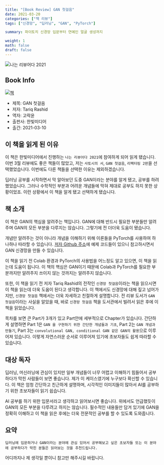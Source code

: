 ```yaml
---  
title: "[Book Review] GAN 첫걸음"  
date: 2021-03-20
categories: ["책 리뷰"]  
tags: ["신경망", "딥러닝", "GAN", "PyTorch"]

summary: 파이토치 신경망 입문부터 연예인 얼굴 생성까지

weight: 1
math: false
draft: false
---  
```


![나는 리뷰어다 2021](../assets/I-am-reviewer-2021.jpg)

## Book Info

[![책](../assets/review/Make-your-first-gan.jpg)](http://www.kyobobook.co.kr/product/detailViewKor.laf?ejkGb=KOR&mallGb=KOR&barcode=9791162243954&orderClick=LEa&Kc=)

- 제목: GAN 첫걸음
- 저자: Tariq Rashid
- 역자: 고락윤
- 출판사: 한빛미디어
- 출간: 2021-03-10

## 이 책을 읽게 된 이유

이 책은 한빛미디어에서 진행하는 `나는 리뷰어다 2021`에 참여하게 되어 읽게 됐습니다. 이번 3월 리뷰에도 좋은 책들이 많았고, 저는 `사토시의 서`, `GAN 첫걸음`, `리팩터링 2판`을 선택했었습니다. 이번에도 다른 책들을 선택한 이유는 제외하겠습니다.

딥러닝 공부를 시작하면서 막 알아보던 도중 GAN이라는 분야를 알게 됐고, 공부를 하려 했었습니다. 그러나 수학적인 부분과 어려운 개념들에 막혀 제대로 공부도 하지 못한 상황이었죠. 이런 상황에서 이 책을 알게 됐고 선택하게 됐습니다.

## 책 소개

이 책은 GAN의 핵심을 알려주는 책입니다. GAN에 대해 반드시 필요한 부분들만 알려주며 GAN의 모든 부분을 다루지는 않습니다. 그렇기에 전 더더욱 도움이 됐습니다. 

개념만 알려주는 것이 아니라 개념을 이해하기 위해 이론들을 PyTorch를 사용하여 하나하나 따라할 수 있습니다. [저자 Github 주소](https://github.com/makeyourownneuralnetwork)에 예제 코드들이 있으니 참고하시면서 GAN 신경망을 만들 수 있습니다. 

이 책을 읽기 전 Colab 환경과 PyTorch의 사용법을 어느정도 알고 있으면, 이 책을 읽는데 도움이 됩니다. 이 책의 핵심은 GAN이기 때문에 Colab과 PyTorch를 필요한 부분까지만 알려주지 쓰이지 않는 것까지는 알려주지 않습니다.

또한, 이 책을 읽기 전 저자 Tariq Rashid의 전작인 `신경망 첫걸음`이라는 책을 읽으시면 이 책을 읽는데 더욱 도움이 된다고 생각합니다. 이 책에서도 신경망에 대해 짚고 넘어가지만, `신경망 첫걸음` 책에서는 더욱 자세하고 친절하게 설명합니다. 전 리뷰 도서가 `GAN 첫걸음`이라는 사실을 알았을 때, 바로 `신경망 첫걸음` 책을 도서관에서 빌려서 읽은 후에 이 책을 읽었습니다. 

목차를 보면 큰 Part가 3개가 있고 Part안에 세부적으로 Chapter가 있습니다. 간단하게 설명하면 Part 1은 `GAN 을 구현하기 위한 간단한 개념들과 기초`, Part 2는 `GAN 개념과 만들기`, Part 3는 `convolutional GAN, conditional GAN 같은 GAN의 활용`으로 이루어져 있습니다. 이렇게 자연스러운 순서로 이루어져 있기에 초보자들도 쉽게 따라할 수 있습니다.

## 대상 독자

딥러닝, 머신러닝에 관심이 있지만 일부 개념들이 너무 어렵고 이해하기 힘들어서 공부하다가 막힌 사람들이 보면 좋습니다. 제가 이 케이스였기에 누구보다 확신할 수 있습니다. 이 책은 엄청 간단하고 친근하게 설명하며, 시각적인 이미지들이 많아서 AI를 공부하기 위한 초보자들이 읽기 쉽습니다. 

AI 공부를 하기 위한 입문서라고 생각하고 읽어보시면 좋습니다. 위에서도 언급했듯이 GAN의 모든 부분을 다루려고 하지는 않습니다. 필수적인 내용들만 담겨 있기에 GAN을 정확히 이해하고 이 책을 읽은 후에는 더욱 전문적인 공부를 할 수 있도록 도와줍니다. 

## 요약

`딥러닝에 입문하거나 GAN이라는 분야에 관심 있어서 공부해보고 싶은 초보자들 또는 이 분야에 공부하다가 막힌 분들은 읽어보는 것을 추천드립니다.`

어디까지나 제 생각일 뿐이니 참고만 해주시길 바랍니다.